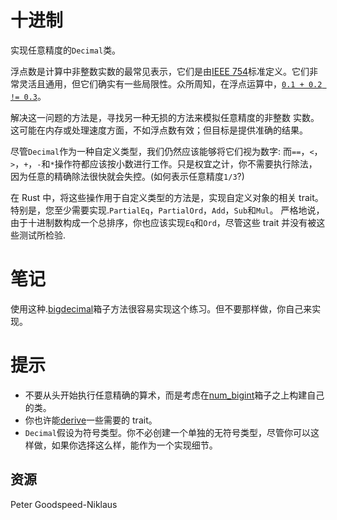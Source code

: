 # 十进制

实现任意精度的`Decimal`类。

浮点数是计算中非整数实数的最常见表示，它们是由[IEEE 754](https://en.wikipedia.org/wiki/IEEE_754)标准定义。它们非常灵活且通用，但它们确实有一些局限性。众所周知，在浮点运算中，[`0.1 + 0.2 != 0.3`](http://0.30000000000000004.com/)。

解决这一问题的方法是，寻找另一种无损的方法来模拟任意精度的非整数 实数。这可能在内存或处理速度方面，不如浮点数有效；但目标是提供准确的结果。

尽管`Decimal`作为一种自定义类型，我们仍然应该能够将它们视为数字: 而`==`，`<`，`>`，`+`，`-`和`*`操作符都应该按小数进行工作。只是权宜之计，你不需要执行除法，因为任意的精确除法很快就会失控。(如何表示任意精度`1/3`?)

在 Rust 中，将这些操作用于自定义类型的方法是，实现自定义对象的相关 trait。特别是，您至少需要实现.`PartialEq`，`PartialOrd`，`Add`，`Sub`和`Mul`。 严格地说，由于十进制数构成一个总排序，你也应该实现`Eq`和`Ord`，尽管这些 trait 并没有被这些测试所检验.

# 笔记

使用这种.[bigdecimal](https://crates.io/crates/bigdecimal)箱子方法很容易实现这个练习。但不要那样做，你自己来实现。

# 提示

- 不要从头开始执行任意精确的算术，而是考虑在[num_bigint](https://crates.io/crates/num-bigint)箱子之上构建自己的类。
- 你也许能[derive](https://doc.rust-lang.org/book/appendix-03-derivable-traits.html)一些需要的 trait。
- `Decimal`假设为符号类型。你不必创建一个单独的无符号类型，尽管你可以这样做，如果你选择这么样，能作为一个实现细节。

[help-page]: https://exercism.io/tracks/rust/learning
[modules]: https://doc.rust-lang.org/book/ch07-00-modules.html
[cargo]: https://doc.rust-lang.org/book/ch14-00-more-about-cargo.html
[rust-tests]: https://doc.rust-lang.org/book/ch11-02-running-tests.html

## 资源

Peter Goodspeed-Niklaus
